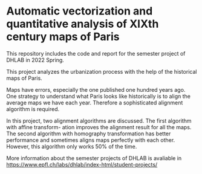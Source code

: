 # Automatic vectorization and quantitative analysis of XIXth century maps of Paris

This repository includes the code and report for the semester project of DHLAB in 2022 Spring. 

This project analyzes the urbanization process with the help of the historical maps of Paris.

Maps have errors, especially the one published one hundred years ago. One strategy to understand
what Paris looks like historically is to align the average maps we have each year. Therefore a
sophisticated alignment algorithm is required.

In this project, two alignment algorithms are discussed. The first algorithm with affine transform-
ation improves the alignment result for all the maps. The second algorithm with homography
transformation has better performance and sometimes aligns maps perfectly with each other.
However, this algorithm only works 50% of the time.

More information about the semester projects of DHLAB is avaliable in https://www.epfl.ch/labs/dhlab/index-html/student-projects/
